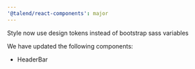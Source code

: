 ```yaml
---
'@talend/react-components': major
---
```


Style now use design tokens instead of bootstrap sass variables

We have updated the following components:

* HeaderBar